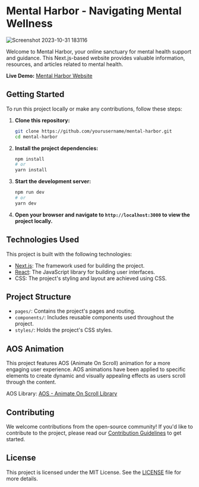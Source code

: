 # Mental Harbor - Navigating Mental Wellness

![Screenshot 2023-10-31 183116](https://github.com/hanishtharwani123/MentalHarbor/assets/104623869/d7d682f8-6942-40de-9437-b51ac2ebd88b)


Welcome to Mental Harbor, your online sanctuary for mental health support and guidance. This Next.js-based website provides valuable information, resources, and articles related to mental health.

**Live Demo:** [Mental Harbor Website](https://mental-harbor.vercel.app/)

## Getting Started

To run this project locally or make any contributions, follow these steps:

1. **Clone this repository:**

   ```bash
   git clone https://github.com/yourusername/mental-harbor.git
   cd mental-harbor
   ```

2. **Install the project dependencies:**

   ```bash
   npm install
   # or
   yarn install
   ```

3. **Start the development server:**

   ```bash
   npm run dev
   # or
   yarn dev
   ```

4. **Open your browser and navigate to `http://localhost:3000` to view the project locally.**


## Technologies Used

This project is built with the following technologies:

- [Next.js](https://nextjs.org/): The framework used for building the project.
- [React](https://reactjs.org/): The JavaScript library for building user interfaces.
- CSS: The project's styling and layout are achieved using CSS.

## Project Structure

- `pages/`: Contains the project's pages and routing.
- `components/`: Includes reusable components used throughout the project.
- `styles/`: Holds the project's CSS styles.

## AOS Animation

This project features AOS (Animate On Scroll) animation for a more engaging user experience. AOS animations have been applied to specific elements to create dynamic and visually appealing effects as users scroll through the content.

AOS Library: [AOS - Animate On Scroll Library](https://github.com/michalsnik/aos)

## Contributing

We welcome contributions from the open-source community! If you'd like to contribute to the project, please read our [Contribution Guidelines](CONTRIBUTING.md) to get started.

## License

This project is licensed under the MIT License. See the [LICENSE](LICENSE) file for more details.
```
